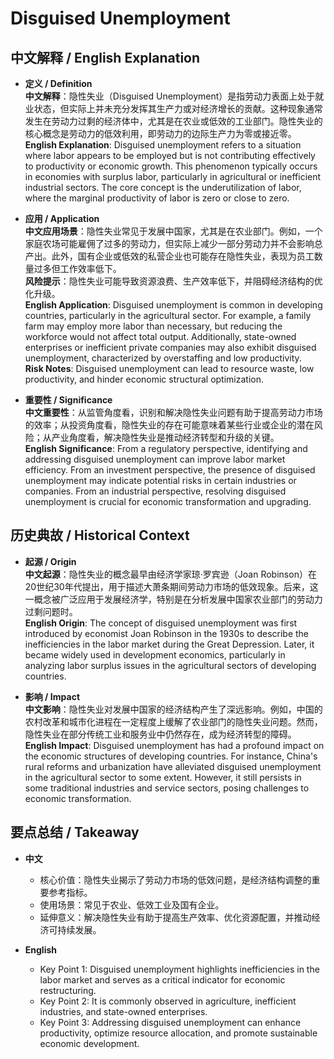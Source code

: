 # Disguised Unemployment

## 中文解释 / English Explanation

* **定义 / Definition**  
  **中文解释**：隐性失业（Disguised Unemployment）是指劳动力表面上处于就业状态，但实际上并未充分发挥其生产力或对经济增长的贡献。这种现象通常发生在劳动力过剩的经济体中，尤其是在农业或低效的工业部门。隐性失业的核心概念是劳动力的低效利用，即劳动力的边际生产力为零或接近零。  
  **English Explanation**: Disguised unemployment refers to a situation where labor appears to be employed but is not contributing effectively to productivity or economic growth. This phenomenon typically occurs in economies with surplus labor, particularly in agricultural or inefficient industrial sectors. The core concept is the underutilization of labor, where the marginal productivity of labor is zero or close to zero.

* **应用 / Application**  
  **中文应用场景**：隐性失业常见于发展中国家，尤其是在农业部门。例如，一个家庭农场可能雇佣了过多的劳动力，但实际上减少一部分劳动力并不会影响总产出。此外，国有企业或低效的私营企业也可能存在隐性失业，表现为员工数量过多但工作效率低下。  
  **风险提示**：隐性失业可能导致资源浪费、生产效率低下，并阻碍经济结构的优化升级。  
  **English Application**: Disguised unemployment is common in developing countries, particularly in the agricultural sector. For example, a family farm may employ more labor than necessary, but reducing the workforce would not affect total output. Additionally, state-owned enterprises or inefficient private companies may also exhibit disguised unemployment, characterized by overstaffing and low productivity.  
  **Risk Notes**: Disguised unemployment can lead to resource waste, low productivity, and hinder economic structural optimization.

* **重要性 / Significance**  
  **中文重要性**：从监管角度看，识别和解决隐性失业问题有助于提高劳动力市场的效率；从投资角度看，隐性失业的存在可能意味着某些行业或企业的潜在风险；从产业角度看，解决隐性失业是推动经济转型和升级的关键。  
  **English Significance**: From a regulatory perspective, identifying and addressing disguised unemployment can improve labor market efficiency. From an investment perspective, the presence of disguised unemployment may indicate potential risks in certain industries or companies. From an industrial perspective, resolving disguised unemployment is crucial for economic transformation and upgrading.

## 历史典故 / Historical Context

* **起源 / Origin**  
  **中文起源**：隐性失业的概念最早由经济学家琼·罗宾逊（Joan Robinson）在20世纪30年代提出，用于描述大萧条期间劳动力市场的低效现象。后来，这一概念被广泛应用于发展经济学，特别是在分析发展中国家农业部门的劳动力过剩问题时。  
  **English Origin**: The concept of disguised unemployment was first introduced by economist Joan Robinson in the 1930s to describe the inefficiencies in the labor market during the Great Depression. Later, it became widely used in development economics, particularly in analyzing labor surplus issues in the agricultural sectors of developing countries.

* **影响 / Impact**  
  **中文影响**：隐性失业对发展中国家的经济结构产生了深远影响。例如，中国的农村改革和城市化进程在一定程度上缓解了农业部门的隐性失业问题。然而，隐性失业在部分传统工业和服务业中仍然存在，成为经济转型的障碍。  
  **English Impact**: Disguised unemployment has had a profound impact on the economic structures of developing countries. For instance, China's rural reforms and urbanization have alleviated disguised unemployment in the agricultural sector to some extent. However, it still persists in some traditional industries and service sectors, posing challenges to economic transformation.

## 要点总结 / Takeaway

* **中文**  
  - 核心价值：隐性失业揭示了劳动力市场的低效问题，是经济结构调整的重要参考指标。  
  - 使用场景：常见于农业、低效工业及国有企业。  
  - 延伸意义：解决隐性失业有助于提高生产效率、优化资源配置，并推动经济可持续发展。  

* **English**  
  - Key Point 1: Disguised unemployment highlights inefficiencies in the labor market and serves as a critical indicator for economic restructuring.  
  - Key Point 2: It is commonly observed in agriculture, inefficient industries, and state-owned enterprises.  
  - Key Point 3: Addressing disguised unemployment can enhance productivity, optimize resource allocation, and promote sustainable economic development.